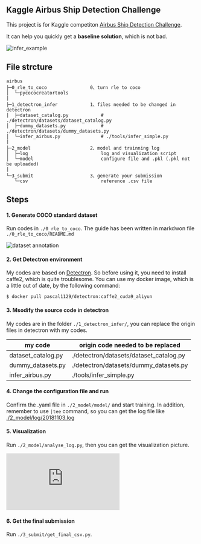 ## Kaggle Airbus Ship Detection Challenge 

This project is for Kaggle competiton [Airbus Ship Detection Challenge](https://www.kaggle.com/c/airbus-ship-detection).

It can help you quickly get a **baseline solution**, which is not bad.

![infer_example](https://github.com/pascal1129/kaggle_airbus_ship_detection/blob/master/images/infer_example.jpg)






## File strcture

    airbus                         
    ├─0_rle_to_coco                0、turn rle to coco
    │  └─pycococreatortools
    |
    ├─1_detectron_infer            1、files needed to be changed in detectron
    |  ├─dataset_catalog.py            # ./detectron/datasets/dataset_catalog.py
    │  ├─dummy_datasets.py             # ./detectron/datasets/dummy_datasets.py 
    │  └─infer_airbus.py               # ./tools/infer_simple.py    
    |
    ├─2_model                      2、model and trainning log
    │  ├─log                           log and visualization script
    │  └─model                         configure file and .pkl (.pkl not be uploaded)
    |
    └─3_submit                     3、generate your submission
       └─csv                           reference .csv file





## Steps

#### 1. Generate COCO standard dataset 

Run codes in `./0_rle_to_coco`. The guide has been written in markdwon file `./0_rle_to_coco/README.md`

![dataset annotation](https://github.com/pascal1129/kaggle_airbus_ship_detection/blob/master/images/annotation.png)



#### 2. Get Detectron environment

My codes are based on [Detectron](https://github.com/facebookresearch/Detectron). So before using it, you need to install caffe2, which is quite troublesome. You can use my docker image, which is a little out of date, by the following command:

```
$ docker pull pascal1129/detectron:caffe2_cuda9_aliyun
```



#### 3. Msodify the source code in detectron 

My codes are in the folder `./1_detectron_infer/`, you can replace the origin files in detectron with my codes. 

my code|origin code needed to be replaced
---------------------------------|--------------
dataset_catalog.py        | ./detectron/datasets/dataset_catalog.py
dummy_datasets.py     | ./detectron/datasets/dummy_datasets.py 
infer_airbus.py              | ./tools/infer_simple.py   




#### 4. Change the configuration file and run

 Confirm the .yaml file in `./2_model/model/` and start training. In addition, remember to use `|tee` command, so you can get the log file like [./2_model/log/20181103.log](https://github.com/KIKI-YANG98/Airbus-Ship-Detection-Challenge/blob/055af2e445026b3f0d727b2b83273795264c9bef/2_model/log/202210.log)



#### 5. Visualization

Run `./2_model/analyse_log.py`, then you can get the visualization picture.

![result](https://github.com/KIKI-YANG98/Airbus-Ship-Detection-Challenge/blob/055af2e445026b3f0d727b2b83273795264c9bef/2_model/log/202210.log)




#### 6. Get the final submission

Run `./3_submit/get_final_csv.py`.
